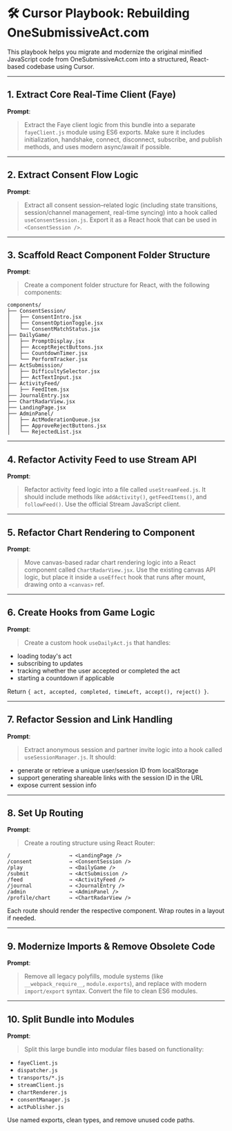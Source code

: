 
# 🛠️ Cursor Playbook: Rebuilding OneSubmissiveAct.com

This playbook helps you migrate and modernize the original minified JavaScript code from OneSubmissiveAct.com into a structured, React-based codebase using Cursor.

---

## 1. Extract Core Real-Time Client (Faye)

**Prompt**:
> Extract the Faye client logic from this bundle into a separate `fayeClient.js` module using ES6 exports. Make sure it includes initialization, handshake, connect, disconnect, subscribe, and publish methods, and uses modern async/await if possible.

---

## 2. Extract Consent Flow Logic

**Prompt**:
> Extract all consent session–related logic (including state transitions, session/channel management, real-time syncing) into a hook called `useConsentSession.js`. Export it as a React hook that can be used in `<ConsentSession />`.

---

## 3. Scaffold React Component Folder Structure

**Prompt**:
> Create a component folder structure for React, with the following components:
```
components/
├── ConsentSession/
│   ├── ConsentIntro.jsx
│   ├── ConsentOptionToggle.jsx
│   └── ConsentMatchStatus.jsx
├── DailyGame/
│   ├── PromptDisplay.jsx
│   ├── AcceptRejectButtons.jsx
│   ├── CountdownTimer.jsx
│   └── PerformTracker.jsx
├── ActSubmission/
│   ├── DifficultySelector.jsx
│   ├── ActTextInput.jsx
├── ActivityFeed/
│   ├── FeedItem.jsx
├── JournalEntry.jsx
├── ChartRadarView.jsx
├── LandingPage.jsx
├── AdminPanel/
│   ├── ActModerationQueue.jsx
│   ├── ApproveRejectButtons.jsx
│   └── RejectedList.jsx
```

---

## 4. Refactor Activity Feed to use Stream API

**Prompt**:
> Refactor activity feed logic into a file called `useStreamFeed.js`. It should include methods like `addActivity()`, `getFeedItems()`, and `followFeed()`. Use the official Stream JavaScript client.

---

## 5. Refactor Chart Rendering to Component

**Prompt**:
> Move canvas-based radar chart rendering logic into a React component called `ChartRadarView.jsx`. Use the existing canvas API logic, but place it inside a `useEffect` hook that runs after mount, drawing onto a `<canvas>` ref.

---

## 6. Create Hooks from Game Logic

**Prompt**:
> Create a custom hook `useDailyAct.js` that handles:
- loading today's act
- subscribing to updates
- tracking whether the user accepted or completed the act
- starting a countdown if applicable

Return `{ act, accepted, completed, timeLeft, accept(), reject() }`.

---

## 7. Refactor Session and Link Handling

**Prompt**:
> Extract anonymous session and partner invite logic into a hook called `useSessionManager.js`. It should:
- generate or retrieve a unique user/session ID from localStorage
- support generating shareable links with the session ID in the URL
- expose current session info

---

## 8. Set Up Routing

**Prompt**:
> Create a routing structure using React Router:
```
/                   → <LandingPage />
/consent            → <ConsentSession />
/play               → <DailyGame />
/submit             → <ActSubmission />
/feed               → <ActivityFeed />
/journal            → <JournalEntry />
/admin              → <AdminPanel />
/profile/chart      → <ChartRadarView />
```

Each route should render the respective component. Wrap routes in a layout if needed.

---

## 9. Modernize Imports & Remove Obsolete Code

**Prompt**:
> Remove all legacy polyfills, module systems (like `__webpack_require__`, `module.exports`), and replace with modern `import/export` syntax. Convert the file to clean ES6 modules.

---

## 10. Split Bundle into Modules

**Prompt**:
> Split this large bundle into modular files based on functionality:
- `fayeClient.js`
- `dispatcher.js`
- `transports/*.js`
- `streamClient.js`
- `chartRenderer.js`
- `consentManager.js`
- `actPublisher.js`

Use named exports, clean types, and remove unused code paths.
